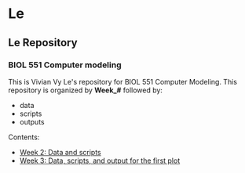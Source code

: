 # Le
## Le Repository
### BIOL 551 Computer modeling
This is Vivian Vy Le's repository for BIOL 551 Computer Modeling.
This repository is organized by **Week_#** followed by:
* data
* scripts
* outputs

Contents:
* [Week 2: Data and scripts](https://github.com/Biol551-CSUN/Le/tree/main/Week_2)
* [Week 3: Data, scripts, and output for the first plot](https://github.com/Biol551-CSUN/Le/tree/main/Week_3)
